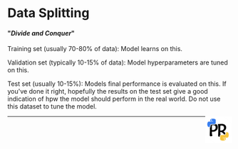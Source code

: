 # Data Splitting
#### "_Divide and Conquer_"

Training set (usually 70-80% of data): Model learns on this.

Validation set (typically 10-15% of data): Model hyperparameters are tuned on this.

Test set (usually 10-15%): Models final performance is evaluated on this. If you've done it right, hopefully the results on the test set give a good indication of hpw the model should perform in the real world. Do not use this dataset to tune the model.

[<img align="right" width="60" height="60" src="https://github.com/pauloreis-ds/Paulo-Reis-Data-Science/blob/master/Paulo%20Reis/Pauloreis01.png">](https://github.com/pauloreis-ds)

---

